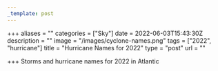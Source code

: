 ```yaml
---
_template: post
---
```





+++
aliases = ""
categories = ["Sky"]
date = 2022-06-03T15:43:30Z
description = ""
image = "/images/cyclone-names.png"
tags = ["2022", "hurricane"]
title = "Hurricane Names for 2022"
type = "post"
url = ""

+++
Storms and hurricane names for 2022 in Atlantic 
